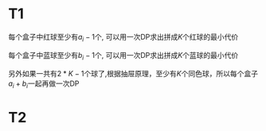 # T1

每个盒子中红球至少有$a_i-1$个, 可以用一次DP求出拼成$K$个红球的最小代价

每个盒子中蓝球至少有$b_i-1$个, 可以用一次DP求出拼成$K$个蓝球的最小代价

 另外如果一共有$2*K-1$个球了,根据抽屉原理，至少有$K$个同色球，所以每个盒子$a_i+b_i$一起再做一次DP

# T2

 